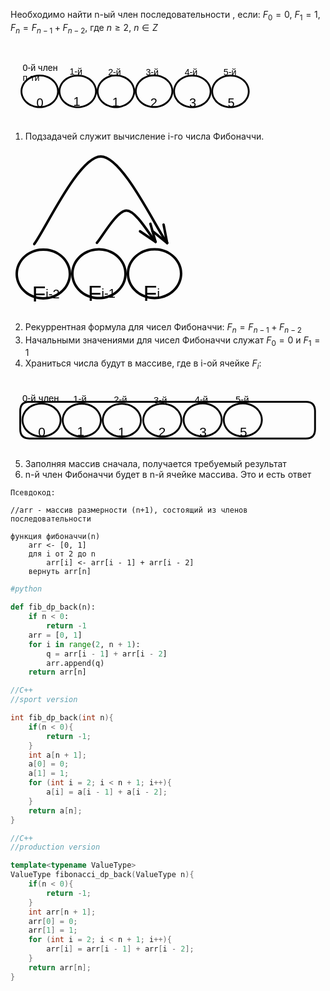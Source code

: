 Необходимо найти n-ый член последовательности , если: $F_{0}= 0$, $F_{1}= 1$, $F_{n}= F_{n-1}+ F_{n-2}$, где $n\geq2$, $n \in Z$ 

<div style="display:flex; align-items: center;">
    <div style="flex:1; mix-blend-mode:difference; filter:invert(1);">
<svg version="1.1" xmlns="http://www.w3.org/2000/svg" viewBox="0 0 560.8352091024211 170.24172437059997" width="400" height="125">
  <!-- svg-source:excalidraw -->
  
  <defs>
    <style class="style-fonts">
      @font-face {
        font-family: "Virgil";
        src: url("https://excalidraw.com/Virgil.woff2");
      }
      @font-face {
        font-family: "Cascadia";
        src: url("https://excalidraw.com/Cascadia.woff2");
      }
    </style>
  </defs>
  <rect x="0" y="0" width="560.8352091024211" height="170.24172437059997" fill="none"></rect><g stroke-linecap="round" transform="translate(24.56659738580936 68.1400624716864) rotate(0 41 35.5)"><path d="M82 35.5 C82 37.35, 81.83 39.23, 81.5 41.05 C81.16 42.88, 80.65 44.71, 79.99 46.47 C79.33 48.23, 78.5 49.97, 77.53 51.62 C76.56 53.27, 75.43 54.87, 74.17 56.37 C72.91 57.86, 71.5 59.29, 69.99 60.6 C68.48 61.91, 66.83 63.13, 65.1 64.22 C63.37 65.31, 61.52 66.29, 59.61 67.13 C57.71 67.97, 55.7 68.69, 53.67 69.26 C51.64 69.83, 49.53 70.27, 47.41 70.56 C45.3 70.85, 43.14 71, 41 71 C38.86 71, 36.7 70.85, 34.59 70.56 C32.47 70.27, 30.36 69.83, 28.33 69.26 C26.3 68.69, 24.29 67.97, 22.39 67.13 C20.48 66.29, 18.63 65.31, 16.9 64.22 C15.17 63.13, 13.52 61.91, 12.01 60.6 C10.5 59.29, 9.09 57.86, 7.83 56.37 C6.57 54.87, 5.44 53.27, 4.47 51.62 C3.5 49.97, 2.67 48.23, 2.01 46.47 C1.35 44.71, 0.84 42.88, 0.5 41.05 C0.17 39.23, 0 37.35, 0 35.5 C0 33.65, 0.17 31.77, 0.5 29.95 C0.84 28.12, 1.35 26.29, 2.01 24.53 C2.67 22.77, 3.5 21.03, 4.47 19.38 C5.44 17.73, 6.57 16.13, 7.83 14.63 C9.09 13.14, 10.5 11.71, 12.01 10.4 C13.52 9.09, 15.17 7.87, 16.9 6.78 C18.63 5.69, 20.48 4.71, 22.39 3.87 C24.29 3.03, 26.3 2.31, 28.33 1.74 C30.36 1.17, 32.47 0.73, 34.59 0.44 C36.7 0.15, 38.86 0, 41 0 C43.14 0, 45.3 0.15, 47.41 0.44 C49.53 0.73, 51.64 1.17, 53.67 1.74 C55.7 2.31, 57.71 3.03, 59.61 3.87 C61.52 4.71, 63.37 5.69, 65.1 6.78 C66.83 7.87, 68.48 9.09, 69.99 10.4 C71.5 11.71, 72.91 13.14, 74.17 14.63 C75.43 16.13, 76.56 17.73, 77.53 19.38 C78.5 21.03, 79.33 22.77, 79.99 24.53 C80.65 26.29, 81.16 28.12, 81.5 29.95 C81.83 31.77, 81.92 34.57, 82 35.5 C82.08 36.43, 82.08 34.57, 82 35.5" stroke="#000" stroke-width="4" fill="none"></path></g><g stroke-linecap="round" transform="translate(109.80312502357833 68.2583656680913) rotate(0 41 35.5)"><path d="M82 35.5 C82 37.35, 81.83 39.23, 81.5 41.05 C81.16 42.88, 80.65 44.71, 79.99 46.47 C79.33 48.23, 78.5 49.97, 77.53 51.62 C76.56 53.27, 75.43 54.87, 74.17 56.37 C72.91 57.86, 71.5 59.29, 69.99 60.6 C68.48 61.91, 66.83 63.13, 65.1 64.22 C63.37 65.31, 61.52 66.29, 59.61 67.13 C57.71 67.97, 55.7 68.69, 53.67 69.26 C51.64 69.83, 49.53 70.27, 47.41 70.56 C45.3 70.85, 43.14 71, 41 71 C38.86 71, 36.7 70.85, 34.59 70.56 C32.47 70.27, 30.36 69.83, 28.33 69.26 C26.3 68.69, 24.29 67.97, 22.39 67.13 C20.48 66.29, 18.63 65.31, 16.9 64.22 C15.17 63.13, 13.52 61.91, 12.01 60.6 C10.5 59.29, 9.09 57.86, 7.83 56.37 C6.57 54.87, 5.44 53.27, 4.47 51.62 C3.5 49.97, 2.67 48.23, 2.01 46.47 C1.35 44.71, 0.84 42.88, 0.5 41.05 C0.17 39.23, 0 37.35, 0 35.5 C0 33.65, 0.17 31.77, 0.5 29.95 C0.84 28.12, 1.35 26.29, 2.01 24.53 C2.67 22.77, 3.5 21.03, 4.47 19.38 C5.44 17.73, 6.57 16.13, 7.83 14.63 C9.09 13.14, 10.5 11.71, 12.01 10.4 C13.52 9.09, 15.17 7.87, 16.9 6.78 C18.63 5.69, 20.48 4.71, 22.39 3.87 C24.29 3.03, 26.3 2.31, 28.33 1.74 C30.36 1.17, 32.47 0.73, 34.59 0.44 C36.7 0.15, 38.86 0, 41 0 C43.14 0, 45.3 0.15, 47.41 0.44 C49.53 0.73, 51.64 1.17, 53.67 1.74 C55.7 2.31, 57.71 3.03, 59.61 3.87 C61.52 4.71, 63.37 5.69, 65.1 6.78 C66.83 7.87, 68.48 9.09, 69.99 10.4 C71.5 11.71, 72.91 13.14, 74.17 14.63 C75.43 16.13, 76.56 17.73, 77.53 19.38 C78.5 21.03, 79.33 22.77, 79.99 24.53 C80.65 26.29, 81.16 28.12, 81.5 29.95 C81.83 31.77, 81.92 34.57, 82 35.5 C82.08 36.43, 82.08 34.57, 82 35.5" stroke="#000" stroke-width="4" fill="none"></path></g><g stroke-linecap="round" transform="translate(195.4376281317771 68.1400624716864) rotate(0 41 35.5)"><path d="M82 35.5 C82 37.35, 81.83 39.23, 81.5 41.05 C81.16 42.88, 80.65 44.71, 79.99 46.47 C79.33 48.23, 78.5 49.97, 77.53 51.62 C76.56 53.27, 75.43 54.87, 74.17 56.37 C72.91 57.86, 71.5 59.29, 69.99 60.6 C68.48 61.91, 66.83 63.13, 65.1 64.22 C63.37 65.31, 61.52 66.29, 59.61 67.13 C57.71 67.97, 55.7 68.69, 53.67 69.26 C51.64 69.83, 49.53 70.27, 47.41 70.56 C45.3 70.85, 43.14 71, 41 71 C38.86 71, 36.7 70.85, 34.59 70.56 C32.47 70.27, 30.36 69.83, 28.33 69.26 C26.3 68.69, 24.29 67.97, 22.39 67.13 C20.48 66.29, 18.63 65.31, 16.9 64.22 C15.17 63.13, 13.52 61.91, 12.01 60.6 C10.5 59.29, 9.09 57.86, 7.83 56.37 C6.57 54.87, 5.44 53.27, 4.47 51.62 C3.5 49.97, 2.67 48.23, 2.01 46.47 C1.35 44.71, 0.84 42.88, 0.5 41.05 C0.17 39.23, 0 37.35, 0 35.5 C0 33.65, 0.17 31.77, 0.5 29.95 C0.84 28.12, 1.35 26.29, 2.01 24.53 C2.67 22.77, 3.5 21.03, 4.47 19.38 C5.44 17.73, 6.57 16.13, 7.83 14.63 C9.09 13.14, 10.5 11.71, 12.01 10.4 C13.52 9.09, 15.17 7.87, 16.9 6.78 C18.63 5.69, 20.48 4.71, 22.39 3.87 C24.29 3.03, 26.3 2.31, 28.33 1.74 C30.36 1.17, 32.47 0.73, 34.59 0.44 C36.7 0.15, 38.86 0, 41 0 C43.14 0, 45.3 0.15, 47.41 0.44 C49.53 0.73, 51.64 1.17, 53.67 1.74 C55.7 2.31, 57.71 3.03, 59.61 3.87 C61.52 4.71, 63.37 5.69, 65.1 6.78 C66.83 7.87, 68.48 9.09, 69.99 10.4 C71.5 11.71, 72.91 13.14, 74.17 14.63 C75.43 16.13, 76.56 17.73, 77.53 19.38 C78.5 21.03, 79.33 22.77, 79.99 24.53 C80.65 26.29, 81.16 28.12, 81.5 29.95 C81.83 31.77, 81.92 34.57, 82 35.5 C82.08 36.43, 82.08 34.57, 82 35.5" stroke="#000" stroke-width="4" fill="none"></path></g><g stroke-linecap="round" transform="translate(281.07197372989566 67.9035151451576) rotate(0 41 35.5)"><path d="M82 35.5 C82 37.35, 81.83 39.23, 81.5 41.05 C81.16 42.88, 80.65 44.71, 79.99 46.47 C79.33 48.23, 78.5 49.97, 77.53 51.62 C76.56 53.27, 75.43 54.87, 74.17 56.37 C72.91 57.86, 71.5 59.29, 69.99 60.6 C68.48 61.91, 66.83 63.13, 65.1 64.22 C63.37 65.31, 61.52 66.29, 59.61 67.13 C57.71 67.97, 55.7 68.69, 53.67 69.26 C51.64 69.83, 49.53 70.27, 47.41 70.56 C45.3 70.85, 43.14 71, 41 71 C38.86 71, 36.7 70.85, 34.59 70.56 C32.47 70.27, 30.36 69.83, 28.33 69.26 C26.3 68.69, 24.29 67.97, 22.39 67.13 C20.48 66.29, 18.63 65.31, 16.9 64.22 C15.17 63.13, 13.52 61.91, 12.01 60.6 C10.5 59.29, 9.09 57.86, 7.83 56.37 C6.57 54.87, 5.44 53.27, 4.47 51.62 C3.5 49.97, 2.67 48.23, 2.01 46.47 C1.35 44.71, 0.84 42.88, 0.5 41.05 C0.17 39.23, 0 37.35, 0 35.5 C0 33.65, 0.17 31.77, 0.5 29.95 C0.84 28.12, 1.35 26.29, 2.01 24.53 C2.67 22.77, 3.5 21.03, 4.47 19.38 C5.44 17.73, 6.57 16.13, 7.83 14.63 C9.09 13.14, 10.5 11.71, 12.01 10.4 C13.52 9.09, 15.17 7.87, 16.9 6.78 C18.63 5.69, 20.48 4.71, 22.39 3.87 C24.29 3.03, 26.3 2.31, 28.33 1.74 C30.36 1.17, 32.47 0.73, 34.59 0.44 C36.7 0.15, 38.86 0, 41 0 C43.14 0, 45.3 0.15, 47.41 0.44 C49.53 0.73, 51.64 1.17, 53.67 1.74 C55.7 2.31, 57.71 3.03, 59.61 3.87 C61.52 4.71, 63.37 5.69, 65.1 6.78 C66.83 7.87, 68.48 9.09, 69.99 10.4 C71.5 11.71, 72.91 13.14, 74.17 14.63 C75.43 16.13, 76.56 17.73, 77.53 19.38 C78.5 21.03, 79.33 22.77, 79.99 24.53 C80.65 26.29, 81.16 28.12, 81.5 29.95 C81.83 31.77, 81.92 34.57, 82 35.5 C82.08 36.43, 82.08 34.57, 82 35.5" stroke="#000" stroke-width="4" fill="none"></path></g><g stroke-linecap="round" transform="translate(366.94292572082287 68.3013527942669) rotate(0 41 35.5)"><path d="M82 35.5 C82 37.35, 81.83 39.23, 81.5 41.05 C81.16 42.88, 80.65 44.71, 79.99 46.47 C79.33 48.23, 78.5 49.97, 77.53 51.62 C76.56 53.27, 75.43 54.87, 74.17 56.37 C72.91 57.86, 71.5 59.29, 69.99 60.6 C68.48 61.91, 66.83 63.13, 65.1 64.22 C63.37 65.31, 61.52 66.29, 59.61 67.13 C57.71 67.97, 55.7 68.69, 53.67 69.26 C51.64 69.83, 49.53 70.27, 47.41 70.56 C45.3 70.85, 43.14 71, 41 71 C38.86 71, 36.7 70.85, 34.59 70.56 C32.47 70.27, 30.36 69.83, 28.33 69.26 C26.3 68.69, 24.29 67.97, 22.39 67.13 C20.48 66.29, 18.63 65.31, 16.9 64.22 C15.17 63.13, 13.52 61.91, 12.01 60.6 C10.5 59.29, 9.09 57.86, 7.83 56.37 C6.57 54.87, 5.44 53.27, 4.47 51.62 C3.5 49.97, 2.67 48.23, 2.01 46.47 C1.35 44.71, 0.84 42.88, 0.5 41.05 C0.17 39.23, 0 37.35, 0 35.5 C0 33.65, 0.17 31.77, 0.5 29.95 C0.84 28.12, 1.35 26.29, 2.01 24.53 C2.67 22.77, 3.5 21.03, 4.47 19.38 C5.44 17.73, 6.57 16.13, 7.83 14.63 C9.09 13.14, 10.5 11.71, 12.01 10.4 C13.52 9.09, 15.17 7.87, 16.9 6.78 C18.63 5.69, 20.48 4.71, 22.39 3.87 C24.29 3.03, 26.3 2.31, 28.33 1.74 C30.36 1.17, 32.47 0.73, 34.59 0.44 C36.7 0.15, 38.86 0, 41 0 C43.14 0, 45.3 0.15, 47.41 0.44 C49.53 0.73, 51.64 1.17, 53.67 1.74 C55.7 2.31, 57.71 3.03, 59.61 3.87 C61.52 4.71, 63.37 5.69, 65.1 6.78 C66.83 7.87, 68.48 9.09, 69.99 10.4 C71.5 11.71, 72.91 13.14, 74.17 14.63 C75.43 16.13, 76.56 17.73, 77.53 19.38 C78.5 21.03, 79.33 22.77, 79.99 24.53 C80.65 26.29, 81.16 28.12, 81.5 29.95 C81.83 31.77, 81.92 34.57, 82 35.5 C82.08 36.43, 82.08 34.57, 82 35.5" stroke="#000" stroke-width="4" fill="none"></path></g><g stroke-linecap="round" transform="translate(452.4590862550973 68.3013527942669) rotate(0 41 35.5)"><path d="M82 35.5 C82 37.35, 81.83 39.23, 81.5 41.05 C81.16 42.88, 80.65 44.71, 79.99 46.47 C79.33 48.23, 78.5 49.97, 77.53 51.62 C76.56 53.27, 75.43 54.87, 74.17 56.37 C72.91 57.86, 71.5 59.29, 69.99 60.6 C68.48 61.91, 66.83 63.13, 65.1 64.22 C63.37 65.31, 61.52 66.29, 59.61 67.13 C57.71 67.97, 55.7 68.69, 53.67 69.26 C51.64 69.83, 49.53 70.27, 47.41 70.56 C45.3 70.85, 43.14 71, 41 71 C38.86 71, 36.7 70.85, 34.59 70.56 C32.47 70.27, 30.36 69.83, 28.33 69.26 C26.3 68.69, 24.29 67.97, 22.39 67.13 C20.48 66.29, 18.63 65.31, 16.9 64.22 C15.17 63.13, 13.52 61.91, 12.01 60.6 C10.5 59.29, 9.09 57.86, 7.83 56.37 C6.57 54.87, 5.44 53.27, 4.47 51.62 C3.5 49.97, 2.67 48.23, 2.01 46.47 C1.35 44.71, 0.84 42.88, 0.5 41.05 C0.17 39.23, 0 37.35, 0 35.5 C0 33.65, 0.17 31.77, 0.5 29.95 C0.84 28.12, 1.35 26.29, 2.01 24.53 C2.67 22.77, 3.5 21.03, 4.47 19.38 C5.44 17.73, 6.57 16.13, 7.83 14.63 C9.09 13.14, 10.5 11.71, 12.01 10.4 C13.52 9.09, 15.17 7.87, 16.9 6.78 C18.63 5.69, 20.48 4.71, 22.39 3.87 C24.29 3.03, 26.3 2.31, 28.33 1.74 C30.36 1.17, 32.47 0.73, 34.59 0.44 C36.7 0.15, 38.86 0, 41 0 C43.14 0, 45.3 0.15, 47.41 0.44 C49.53 0.73, 51.64 1.17, 53.67 1.74 C55.7 2.31, 57.71 3.03, 59.61 3.87 C61.52 4.71, 63.37 5.69, 65.1 6.78 C66.83 7.87, 68.48 9.09, 69.99 10.4 C71.5 11.71, 72.91 13.14, 74.17 14.63 C75.43 16.13, 76.56 17.73, 77.53 19.38 C78.5 21.03, 79.33 22.77, 79.99 24.53 C80.65 26.29, 81.16 28.12, 81.5 29.95 C81.83 31.77, 81.92 34.57, 82 35.5 C82.08 36.43, 82.08 34.57, 82 35.5" stroke="#000" stroke-width="4" fill="none"></path></g><g transform="translate(27.28740449663121 39.241237198471254) rotate(0 39.384765625 23)"><text x="0" y="0" font-family="Helvetica, Segoe UI Emoji" font-size="20px" fill="#000" text-anchor="start" style="white-space: pre;" direction="ltr" dominant-baseline="text-before-edge">0-й член</text><text x="0" y="23" font-family="Helvetica, Segoe UI Emoji" font-size="20px" fill="#000" text-anchor="start" style="white-space: pre;" direction="ltr" dominant-baseline="text-before-edge">п-ти</text></g><g transform="translate(132.35015235063497 47.748429283764835) rotate(0 14.4775390625 11.5)"><text x="0" y="0" font-family="Helvetica, Segoe UI Emoji" font-size="20px" fill="#000" text-anchor="start" style="white-space: pre;" direction="ltr" dominant-baseline="text-before-edge">1-й</text></g><g transform="translate(218.97608028021472 48.80675956898631) rotate(0 14.4775390625 11.5)"><text x="0" y="0" font-family="Helvetica, Segoe UI Emoji" font-size="20px" fill="#000" text-anchor="start" style="white-space: pre;" direction="ltr" dominant-baseline="text-before-edge">2-й</text></g><g transform="translate(303.3910808290318 49.55598131324837) rotate(0 14.4775390625 11.5)"><text x="0" y="0" font-family="Helvetica, Segoe UI Emoji" font-size="20px" fill="#000" text-anchor="start" style="white-space: pre;" direction="ltr" dominant-baseline="text-before-edge">3-й</text></g><g transform="translate(390.72193388984573 49.669723288247496) rotate(0 14.4775390625 11.5)"><text x="0" y="0" font-family="Helvetica, Segoe UI Emoji" font-size="20px" fill="#000" text-anchor="start" style="white-space: pre;" direction="ltr" dominant-baseline="text-before-edge">4-й</text></g><g transform="translate(477.87144339755673 49.080779614282164) rotate(0 14.4775390625 11.5)"><text x="0" y="0" font-family="Helvetica, Segoe UI Emoji" font-size="20px" fill="#000" text-anchor="start" style="white-space: pre;" direction="ltr" dominant-baseline="text-before-edge">5-й</text></g><g stroke-linecap="round" transform="translate(10 10) rotate(0 270.41760455121056 75.12086218529998)"><path d="M32 0 M32 0 C166.89 0, 301.78 0, 508.84 0 M32 0 C198 0, 363.99 0, 508.84 0 M508.84 0 C530.17 0, 540.84 10.67, 540.84 32 M508.84 0 C530.17 0, 540.84 10.67, 540.84 32 M540.84 32 C540.84 55.71, 540.84 79.42, 540.84 118.24 M540.84 32 C540.84 64.71, 540.84 97.42, 540.84 118.24 M540.84 118.24 C540.84 139.58, 530.17 150.24, 508.84 150.24 M540.84 118.24 C540.84 139.58, 530.17 150.24, 508.84 150.24 M508.84 150.24 C353.53 150.24, 198.23 150.24, 32 150.24 M508.84 150.24 C387.91 150.24, 266.98 150.24, 32 150.24 M32 150.24 C10.67 150.24, 0 139.58, 0 118.24 M32 150.24 C10.67 150.24, 0 139.58, 0 118.24 M0 118.24 C0 89.57, 0 60.89, 0 32 M0 118.24 C0 84.25, 0 50.27, 0 32 M0 32 C0 10.67, 10.67 0, 32 0 M0 32 C0 10.67, 10.67 0, 32 0" stroke="none" stroke-width="4" fill="none"></path></g><g transform="translate(487.15868647324214 114.15344043557184) rotate(0 7.7861328125 16.100000000000023)"><text x="0" y="0" font-family="Helvetica, Segoe UI Emoji" font-size="28px" fill="#000" text-anchor="start" style="white-space: pre;" direction="ltr" dominant-baseline="text-before-edge">5</text></g><g transform="translate(58.25251441133753 113.97227888963948) rotate(0 7.7861328125 16.100000000000023)"><text x="0" y="0" font-family="Helvetica, Segoe UI Emoji" font-size="28px" fill="#000" text-anchor="start" style="white-space: pre;" direction="ltr" dominant-baseline="text-before-edge">0</text></g><g transform="translate(140.79249037869567 111.52876841093212) rotate(0 7.7861328125 16.100000000000023)"><text x="0" y="0" font-family="Helvetica, Segoe UI Emoji" font-size="28px" fill="#000" text-anchor="start" style="white-space: pre;" direction="ltr" dominant-baseline="text-before-edge">1</text></g><g transform="translate(228.1127552517073 112.6707467894746) rotate(0 7.7861328125 16.100000000000023)"><text x="0" y="0" font-family="Helvetica, Segoe UI Emoji" font-size="28px" fill="#000" text-anchor="start" style="white-space: pre;" direction="ltr" dominant-baseline="text-before-edge">1</text></g><g transform="translate(313.87029379902873 113.55842450582986) rotate(0 7.7861328125 16.100000000000023)"><text x="0" y="0" font-family="Helvetica, Segoe UI Emoji" font-size="28px" fill="#000" text-anchor="start" style="white-space: pre;" direction="ltr" dominant-baseline="text-before-edge">2</text></g><g transform="translate(400.9398105465479 114.05554647068925) rotate(0 7.7861328125 16.100000000000023)"><text x="0" y="0" font-family="Helvetica, Segoe UI Emoji" font-size="28px" fill="#000" text-anchor="start" style="white-space: pre;" direction="ltr" dominant-baseline="text-before-edge">3</text></g></svg></div></div>

1) Подзадачей служит вычисление i-го числа Фибоначчи.

<div style="display:flex; align-items: center;">
    <div style="flex:1; mix-blend-mode:difference; filter:invert(1);"><svg version="1.1" xmlns="http://www.w3.org/2000/svg" viewBox="0 0 282.9466471354167 260.20130114641006" width="282.9466471354167" height="260.20130114641006">
  <!-- svg-source:excalidraw -->
  
  <defs>
    <style class="style-fonts">
      @font-face {
        font-family: "Virgil";
        src: url("https://excalidraw.com/Virgil.woff2");
      }
      @font-face {
        font-family: "Cascadia";
        src: url("https://excalidraw.com/Cascadia.woff2");
      }
    </style>
  </defs>
  <rect x="0" y="0" width="282.9466471354167" height="260.20130114641006" fill="none"></rect><g stroke-linecap="round" transform="translate(187.9466471354167 158.43800650174308) rotate(0 42.5 39)"><path d="M85 39 C85 40.85, 84.85 42.72, 84.57 44.55 C84.28 46.38, 83.85 48.21, 83.28 49.99 C82.71 51.76, 82 53.52, 81.16 55.2 C80.32 56.88, 79.34 58.53, 78.25 60.08 C77.16 61.64, 75.94 63.14, 74.62 64.54 C73.3 65.94, 71.86 67.26, 70.33 68.47 C68.81 69.69, 67.17 70.81, 65.48 71.81 C63.78 72.81, 61.99 73.71, 60.16 74.48 C58.32 75.24, 56.41 75.9, 54.47 76.42 C52.54 76.94, 50.54 77.34, 48.55 77.6 C46.55 77.87, 44.52 78, 42.5 78 C40.48 78, 38.45 77.87, 36.45 77.6 C34.46 77.34, 32.46 76.94, 30.53 76.42 C28.59 75.9, 26.68 75.24, 24.84 74.48 C23.01 73.71, 21.22 72.81, 19.52 71.81 C17.83 70.81, 16.19 69.69, 14.67 68.47 C13.14 67.26, 11.7 65.94, 10.38 64.54 C9.06 63.14, 7.84 61.64, 6.75 60.08 C5.66 58.53, 4.68 56.88, 3.84 55.2 C3 53.52, 2.29 51.76, 1.72 49.99 C1.15 48.21, 0.72 46.38, 0.43 44.55 C0.15 42.72, 0 40.85, 0 39 C0 37.15, 0.15 35.28, 0.43 33.45 C0.72 31.62, 1.15 29.79, 1.72 28.01 C2.29 26.24, 3 24.48, 3.84 22.8 C4.68 21.12, 5.66 19.47, 6.75 17.92 C7.84 16.36, 9.06 14.86, 10.38 13.46 C11.7 12.06, 13.14 10.74, 14.67 9.53 C16.19 8.31, 17.83 7.19, 19.52 6.19 C21.22 5.19, 23.01 4.29, 24.84 3.52 C26.68 2.76, 28.59 2.1, 30.53 1.58 C32.46 1.06, 34.46 0.66, 36.45 0.4 C38.45 0.13, 40.48 0, 42.5 0 C44.52 0, 46.55 0.13, 48.55 0.4 C50.54 0.66, 52.54 1.06, 54.47 1.58 C56.41 2.1, 58.32 2.76, 60.16 3.52 C61.99 4.29, 63.78 5.19, 65.48 6.19 C67.17 7.19, 68.81 8.31, 70.33 9.53 C71.86 10.74, 73.3 12.06, 74.62 13.46 C75.94 14.86, 77.16 16.36, 78.25 17.92 C79.34 19.47, 80.32 21.12, 81.16 22.8 C82 24.48, 82.71 26.24, 83.28 28.01 C83.85 29.79, 84.28 31.62, 84.57 33.45 C84.85 35.28, 84.93 38.07, 85 39 C85.07 39.93, 85.07 38.07, 85 39" stroke="#000" stroke-width="4" fill="none"></path></g><g stroke-linecap="round" transform="translate(98.9866861979167 158.61133006945147) rotate(0 42.5 39)"><path d="M85 39 C85 40.85, 84.85 42.72, 84.57 44.55 C84.28 46.38, 83.85 48.21, 83.28 49.99 C82.71 51.76, 82 53.52, 81.16 55.2 C80.32 56.88, 79.34 58.53, 78.25 60.08 C77.16 61.64, 75.94 63.14, 74.62 64.54 C73.3 65.94, 71.86 67.26, 70.33 68.47 C68.81 69.69, 67.17 70.81, 65.48 71.81 C63.78 72.81, 61.99 73.71, 60.16 74.48 C58.32 75.24, 56.41 75.9, 54.47 76.42 C52.54 76.94, 50.54 77.34, 48.55 77.6 C46.55 77.87, 44.52 78, 42.5 78 C40.48 78, 38.45 77.87, 36.45 77.6 C34.46 77.34, 32.46 76.94, 30.53 76.42 C28.59 75.9, 26.68 75.24, 24.84 74.48 C23.01 73.71, 21.22 72.81, 19.52 71.81 C17.83 70.81, 16.19 69.69, 14.67 68.47 C13.14 67.26, 11.7 65.94, 10.38 64.54 C9.06 63.14, 7.84 61.64, 6.75 60.08 C5.66 58.53, 4.68 56.88, 3.84 55.2 C3 53.52, 2.29 51.76, 1.72 49.99 C1.15 48.21, 0.72 46.38, 0.43 44.55 C0.15 42.72, 0 40.85, 0 39 C0 37.15, 0.15 35.28, 0.43 33.45 C0.72 31.62, 1.15 29.79, 1.72 28.01 C2.29 26.24, 3 24.48, 3.84 22.8 C4.68 21.12, 5.66 19.47, 6.75 17.92 C7.84 16.36, 9.06 14.86, 10.38 13.46 C11.7 12.06, 13.14 10.74, 14.67 9.53 C16.19 8.31, 17.83 7.19, 19.52 6.19 C21.22 5.19, 23.01 4.29, 24.84 3.52 C26.68 2.76, 28.59 2.1, 30.53 1.58 C32.46 1.06, 34.46 0.66, 36.45 0.4 C38.45 0.13, 40.48 0, 42.5 0 C44.52 0, 46.55 0.13, 48.55 0.4 C50.54 0.66, 52.54 1.06, 54.47 1.58 C56.41 2.1, 58.32 2.76, 60.16 3.52 C61.99 4.29, 63.78 5.19, 65.48 6.19 C67.17 7.19, 68.81 8.31, 70.33 9.53 C71.86 10.74, 73.3 12.06, 74.62 13.46 C75.94 14.86, 77.16 16.36, 78.25 17.92 C79.34 19.47, 80.32 21.12, 81.16 22.8 C82 24.48, 82.71 26.24, 83.28 28.01 C83.85 29.79, 84.28 31.62, 84.57 33.45 C84.85 35.28, 84.93 38.07, 85 39 C85.07 39.93, 85.07 38.07, 85 39" stroke="#000" stroke-width="4" fill="none"></path></g><g stroke-linecap="round" transform="translate(10 158.95797720486735) rotate(0 42.5 39)"><path d="M85 39 C85 40.85, 84.85 42.72, 84.57 44.55 C84.28 46.38, 83.85 48.21, 83.28 49.99 C82.71 51.76, 82 53.52, 81.16 55.2 C80.32 56.88, 79.34 58.53, 78.25 60.08 C77.16 61.64, 75.94 63.14, 74.62 64.54 C73.3 65.94, 71.86 67.26, 70.33 68.47 C68.81 69.69, 67.17 70.81, 65.48 71.81 C63.78 72.81, 61.99 73.71, 60.16 74.48 C58.32 75.24, 56.41 75.9, 54.47 76.42 C52.54 76.94, 50.54 77.34, 48.55 77.6 C46.55 77.87, 44.52 78, 42.5 78 C40.48 78, 38.45 77.87, 36.45 77.6 C34.46 77.34, 32.46 76.94, 30.53 76.42 C28.59 75.9, 26.68 75.24, 24.84 74.48 C23.01 73.71, 21.22 72.81, 19.52 71.81 C17.83 70.81, 16.19 69.69, 14.67 68.47 C13.14 67.26, 11.7 65.94, 10.38 64.54 C9.06 63.14, 7.84 61.64, 6.75 60.08 C5.66 58.53, 4.68 56.88, 3.84 55.2 C3 53.52, 2.29 51.76, 1.72 49.99 C1.15 48.21, 0.72 46.38, 0.43 44.55 C0.15 42.72, 0 40.85, 0 39 C0 37.15, 0.15 35.28, 0.43 33.45 C0.72 31.62, 1.15 29.79, 1.72 28.01 C2.29 26.24, 3 24.48, 3.84 22.8 C4.68 21.12, 5.66 19.47, 6.75 17.92 C7.84 16.36, 9.06 14.86, 10.38 13.46 C11.7 12.06, 13.14 10.74, 14.67 9.53 C16.19 8.31, 17.83 7.19, 19.52 6.19 C21.22 5.19, 23.01 4.29, 24.84 3.52 C26.68 2.76, 28.59 2.1, 30.53 1.58 C32.46 1.06, 34.46 0.66, 36.45 0.4 C38.45 0.13, 40.48 0, 42.5 0 C44.52 0, 46.55 0.13, 48.55 0.4 C50.54 0.66, 52.54 1.06, 54.47 1.58 C56.41 2.1, 58.32 2.76, 60.16 3.52 C61.99 4.29, 63.78 5.19, 65.48 6.19 C67.17 7.19, 68.81 8.31, 70.33 9.53 C71.86 10.74, 73.3 12.06, 74.62 13.46 C75.94 14.86, 77.16 16.36, 78.25 17.92 C79.34 19.47, 80.32 21.12, 81.16 22.8 C82 24.48, 82.71 26.24, 83.28 28.01 C83.85 29.79, 84.28 31.62, 84.57 33.45 C84.85 35.28, 84.93 38.07, 85 39 C85.07 39.93, 85.07 38.07, 85 39" stroke="#000" stroke-width="4" fill="none"></path></g><g stroke-linecap="round"><g transform="translate(38.0022128207338 150.06701749645117) rotate(0 106.32369655466198 -70.03350874822559)"><path d="M0 0 C17.72 -23.34, 70.88 -139.79, 106.32 -140.07 C141.76 -140.34, 194.93 -24.73, 212.65 -1.66 M0 0 C17.72 -23.34, 70.88 -139.79, 106.32 -140.07 C141.76 -140.34, 194.93 -24.73, 212.65 -1.66" stroke="#000" stroke-width="4" fill="none"></path></g><g transform="translate(38.0022128207338 150.06701749645117) rotate(0 106.32369655466198 -70.03350874822559)"><path d="M189.34 -20.55 C196.48 -14.77, 203.61 -8.99, 212.65 -1.66 M189.34 -20.55 C198.03 -13.51, 206.72 -6.47, 212.65 -1.66" stroke="#000" stroke-width="4" fill="none"></path></g><g transform="translate(38.0022128207338 150.06701749645117) rotate(0 106.32369655466198 -70.03350874822559)"><path d="M206.94 -31.11 C208.68 -22.1, 210.43 -13.08, 212.65 -1.66 M206.94 -31.11 C209.07 -20.13, 211.2 -9.15, 212.65 -1.66" stroke="#000" stroke-width="4" fill="none"></path></g></g><mask></mask><g stroke-linecap="round"><g transform="translate(138.22467052741126 148.12652346739833) rotate(0 46.94512011839333 -25.83436067302864)"><path d="M0 0 C7.87 -8.61, 31.57 -51.4, 47.22 -51.67 C62.87 -51.93, 86.11 -9.95, 93.89 -1.6 M0 0 C7.87 -8.61, 31.57 -51.4, 47.22 -51.67 C62.87 -51.93, 86.11 -9.95, 93.89 -1.6" stroke="#000" stroke-width="4" fill="none"></path></g><g transform="translate(138.22467052741126 148.12652346739833) rotate(0 46.94512011839333 -25.83436067302864)"><path d="M69.03 -18.39 C76.38 -13.43, 83.72 -8.47, 93.89 -1.6 M69.03 -18.39 C77.89 -12.41, 86.76 -6.42, 93.89 -1.6" stroke="#000" stroke-width="4" fill="none"></path></g><g transform="translate(138.22467052741126 148.12652346739833) rotate(0 46.94512011839333 -25.83436067302864)"><path d="M85.64 -30.44 C88.08 -21.92, 90.52 -13.4, 93.89 -1.6 M85.64 -30.44 C88.58 -20.16, 91.52 -9.88, 93.89 -1.6" stroke="#000" stroke-width="4" fill="none"></path></g></g><mask></mask><g transform="translate(234.47393507804054 218.43528283853448) rotate(0 2.2216796875 11.5)"><text x="0" y="0" font-family="Helvetica, Segoe UI Emoji" font-size="20px" fill="#000" text-anchor="start" style="white-space: pre;" direction="ltr" dominant-baseline="text-before-edge">i</text></g><g transform="translate(212.5369175870469 208.23515406107344) rotate(0 10.9951171875 20.700000000000045)"><text x="0" y="0" font-family="Helvetica, Segoe UI Emoji" font-size="36px" fill="#000" text-anchor="start" style="white-space: pre;" direction="ltr" dominant-baseline="text-before-edge">F</text></g><g transform="translate(145.62482149630978 218.20145433793277) rotate(0 11.11328125 11.5)"><text x="0" y="0" font-family="Helvetica, Segoe UI Emoji" font-size="20px" fill="#000" text-anchor="start" style="white-space: pre;" direction="ltr" dominant-baseline="text-before-edge">i-1</text></g><g transform="translate(123.68780400531614 208.00132556047174) rotate(0 10.9951171875 20.700000000000045)"><text x="0" y="0" font-family="Helvetica, Segoe UI Emoji" font-size="36px" fill="#000" text-anchor="start" style="white-space: pre;" direction="ltr" dominant-baseline="text-before-edge">F</text></g><g transform="translate(56.36255342990353 219.0014299238701) rotate(0 11.11328125 11.5)"><text x="0" y="0" font-family="Helvetica, Segoe UI Emoji" font-size="20px" fill="#000" text-anchor="start" style="white-space: pre;" direction="ltr" dominant-baseline="text-before-edge">i-2</text></g><g transform="translate(34.42553593890989 208.80130114640997) rotate(0 10.9951171875 20.700000000000045)"><text x="0" y="0" font-family="Helvetica, Segoe UI Emoji" font-size="36px" fill="#000" text-anchor="start" style="white-space: pre;" direction="ltr" dominant-baseline="text-before-edge">F</text></g></svg></div></div>

2) Рекуррентная формула для чисел Фибоначчи: $F_{n}= F_{n-1}+ F_{n-2}$
3) Начальными значениями для чисел Фибоначчи служат $F_{0}= 0$ и $F_{1}= 1$
4) Храниться числа будут в массиве, где в i-ой ячейке  $F_{i}$:

<div style="display:flex; align-items: center;">
    <div style="flex:1; mix-blend-mode:difference; filter:invert(1);">
	    <svg version="1.1" xmlns="http://www.w3.org/2000/svg" viewBox="0 0 677.7777325665504 150.9629765263312" width="677.7777325665504" height="150.9629765263312">
  <!-- svg-source:excalidraw -->
  
  <defs>
    <style class="style-fonts">
      @font-face {
        font-family: "Virgil";
        src: url("https://excalidraw.com/Virgil.woff2");
      }
      @font-face {
        font-family: "Cascadia";
        src: url("https://excalidraw.com/Cascadia.woff2");
      }
    </style>
  </defs>
  <rect x="0" y="0" width="677.7777325665504" height="150.9629765263312" fill="none"></rect><g stroke-linecap="round" transform="translate(25.800260280600924 51.48799205123123) rotate(0 41 35.5)"><path d="M82 35.5 C82 37.35, 81.83 39.23, 81.5 41.05 C81.16 42.88, 80.65 44.71, 79.99 46.47 C79.33 48.23, 78.5 49.97, 77.53 51.62 C76.56 53.27, 75.43 54.87, 74.17 56.37 C72.91 57.86, 71.5 59.29, 69.99 60.6 C68.48 61.91, 66.83 63.13, 65.1 64.22 C63.37 65.31, 61.52 66.29, 59.61 67.13 C57.71 67.97, 55.7 68.69, 53.67 69.26 C51.64 69.83, 49.53 70.27, 47.41 70.56 C45.3 70.85, 43.14 71, 41 71 C38.86 71, 36.7 70.85, 34.59 70.56 C32.47 70.27, 30.36 69.83, 28.33 69.26 C26.3 68.69, 24.29 67.97, 22.39 67.13 C20.48 66.29, 18.63 65.31, 16.9 64.22 C15.17 63.13, 13.52 61.91, 12.01 60.6 C10.5 59.29, 9.09 57.86, 7.83 56.37 C6.57 54.87, 5.44 53.27, 4.47 51.62 C3.5 49.97, 2.67 48.23, 2.01 46.47 C1.35 44.71, 0.84 42.88, 0.5 41.05 C0.17 39.23, 0 37.35, 0 35.5 C0 33.65, 0.17 31.77, 0.5 29.95 C0.84 28.12, 1.35 26.29, 2.01 24.53 C2.67 22.77, 3.5 21.03, 4.47 19.38 C5.44 17.73, 6.57 16.13, 7.83 14.63 C9.09 13.14, 10.5 11.71, 12.01 10.4 C13.52 9.09, 15.17 7.87, 16.9 6.78 C18.63 5.69, 20.48 4.71, 22.39 3.87 C24.29 3.03, 26.3 2.31, 28.33 1.74 C30.36 1.17, 32.47 0.73, 34.59 0.44 C36.7 0.15, 38.86 0, 41 0 C43.14 0, 45.3 0.15, 47.41 0.44 C49.53 0.73, 51.64 1.17, 53.67 1.74 C55.7 2.31, 57.71 3.03, 59.61 3.87 C61.52 4.71, 63.37 5.69, 65.1 6.78 C66.83 7.87, 68.48 9.09, 69.99 10.4 C71.5 11.71, 72.91 13.14, 74.17 14.63 C75.43 16.13, 76.56 17.73, 77.53 19.38 C78.5 21.03, 79.33 22.77, 79.99 24.53 C80.65 26.29, 81.16 28.12, 81.5 29.95 C81.83 31.77, 81.92 34.57, 82 35.5 C82.08 36.43, 82.08 34.57, 82 35.5" stroke="#000" stroke-width="4" fill="none"></path></g><g stroke-linecap="round" transform="translate(112.30501520991652 51.783233634191674) rotate(0 41 35.5)"><path d="M82 35.5 C82 37.35, 81.83 39.23, 81.5 41.05 C81.16 42.88, 80.65 44.71, 79.99 46.47 C79.33 48.23, 78.5 49.97, 77.53 51.62 C76.56 53.27, 75.43 54.87, 74.17 56.37 C72.91 57.86, 71.5 59.29, 69.99 60.6 C68.48 61.91, 66.83 63.13, 65.1 64.22 C63.37 65.31, 61.52 66.29, 59.61 67.13 C57.71 67.97, 55.7 68.69, 53.67 69.26 C51.64 69.83, 49.53 70.27, 47.41 70.56 C45.3 70.85, 43.14 71, 41 71 C38.86 71, 36.7 70.85, 34.59 70.56 C32.47 70.27, 30.36 69.83, 28.33 69.26 C26.3 68.69, 24.29 67.97, 22.39 67.13 C20.48 66.29, 18.63 65.31, 16.9 64.22 C15.17 63.13, 13.52 61.91, 12.01 60.6 C10.5 59.29, 9.09 57.86, 7.83 56.37 C6.57 54.87, 5.44 53.27, 4.47 51.62 C3.5 49.97, 2.67 48.23, 2.01 46.47 C1.35 44.71, 0.84 42.88, 0.5 41.05 C0.17 39.23, 0 37.35, 0 35.5 C0 33.65, 0.17 31.77, 0.5 29.95 C0.84 28.12, 1.35 26.29, 2.01 24.53 C2.67 22.77, 3.5 21.03, 4.47 19.38 C5.44 17.73, 6.57 16.13, 7.83 14.63 C9.09 13.14, 10.5 11.71, 12.01 10.4 C13.52 9.09, 15.17 7.87, 16.9 6.78 C18.63 5.69, 20.48 4.71, 22.39 3.87 C24.29 3.03, 26.3 2.31, 28.33 1.74 C30.36 1.17, 32.47 0.73, 34.59 0.44 C36.7 0.15, 38.86 0, 41 0 C43.14 0, 45.3 0.15, 47.41 0.44 C49.53 0.73, 51.64 1.17, 53.67 1.74 C55.7 2.31, 57.71 3.03, 59.61 3.87 C61.52 4.71, 63.37 5.69, 65.1 6.78 C66.83 7.87, 68.48 9.09, 69.99 10.4 C71.5 11.71, 72.91 13.14, 74.17 14.63 C75.43 16.13, 76.56 17.73, 77.53 19.38 C78.5 21.03, 79.33 22.77, 79.99 24.53 C80.65 26.29, 81.16 28.12, 81.5 29.95 C81.83 31.77, 81.92 34.57, 82 35.5 C82.08 36.43, 82.08 34.57, 82 35.5" stroke="#000" stroke-width="4" fill="none"></path></g><g stroke-linecap="round" transform="translate(198.5145459948867 51.94512793292779) rotate(0 41 35.5)"><path d="M82 35.5 C82 37.35, 81.83 39.23, 81.5 41.05 C81.16 42.88, 80.65 44.71, 79.99 46.47 C79.33 48.23, 78.5 49.97, 77.53 51.62 C76.56 53.27, 75.43 54.87, 74.17 56.37 C72.91 57.86, 71.5 59.29, 69.99 60.6 C68.48 61.91, 66.83 63.13, 65.1 64.22 C63.37 65.31, 61.52 66.29, 59.61 67.13 C57.71 67.97, 55.7 68.69, 53.67 69.26 C51.64 69.83, 49.53 70.27, 47.41 70.56 C45.3 70.85, 43.14 71, 41 71 C38.86 71, 36.7 70.85, 34.59 70.56 C32.47 70.27, 30.36 69.83, 28.33 69.26 C26.3 68.69, 24.29 67.97, 22.39 67.13 C20.48 66.29, 18.63 65.31, 16.9 64.22 C15.17 63.13, 13.52 61.91, 12.01 60.6 C10.5 59.29, 9.09 57.86, 7.83 56.37 C6.57 54.87, 5.44 53.27, 4.47 51.62 C3.5 49.97, 2.67 48.23, 2.01 46.47 C1.35 44.71, 0.84 42.88, 0.5 41.05 C0.17 39.23, 0 37.35, 0 35.5 C0 33.65, 0.17 31.77, 0.5 29.95 C0.84 28.12, 1.35 26.29, 2.01 24.53 C2.67 22.77, 3.5 21.03, 4.47 19.38 C5.44 17.73, 6.57 16.13, 7.83 14.63 C9.09 13.14, 10.5 11.71, 12.01 10.4 C13.52 9.09, 15.17 7.87, 16.9 6.78 C18.63 5.69, 20.48 4.71, 22.39 3.87 C24.29 3.03, 26.3 2.31, 28.33 1.74 C30.36 1.17, 32.47 0.73, 34.59 0.44 C36.7 0.15, 38.86 0, 41 0 C43.14 0, 45.3 0.15, 47.41 0.44 C49.53 0.73, 51.64 1.17, 53.67 1.74 C55.7 2.31, 57.71 3.03, 59.61 3.87 C61.52 4.71, 63.37 5.69, 65.1 6.78 C66.83 7.87, 68.48 9.09, 69.99 10.4 C71.5 11.71, 72.91 13.14, 74.17 14.63 C75.43 16.13, 76.56 17.73, 77.53 19.38 C78.5 21.03, 79.33 22.77, 79.99 24.53 C80.65 26.29, 81.16 28.12, 81.5 29.95 C81.83 31.77, 81.92 34.57, 82 35.5 C82.08 36.43, 82.08 34.57, 82 35.5" stroke="#000" stroke-width="4" fill="none"></path></g><g stroke-linecap="round" transform="translate(285.6383834204821 51.81181552593307) rotate(0 41 35.5)"><path d="M82 35.5 C82 37.35, 81.83 39.23, 81.5 41.05 C81.16 42.88, 80.65 44.71, 79.99 46.47 C79.33 48.23, 78.5 49.97, 77.53 51.62 C76.56 53.27, 75.43 54.87, 74.17 56.37 C72.91 57.86, 71.5 59.29, 69.99 60.6 C68.48 61.91, 66.83 63.13, 65.1 64.22 C63.37 65.31, 61.52 66.29, 59.61 67.13 C57.71 67.97, 55.7 68.69, 53.67 69.26 C51.64 69.83, 49.53 70.27, 47.41 70.56 C45.3 70.85, 43.14 71, 41 71 C38.86 71, 36.7 70.85, 34.59 70.56 C32.47 70.27, 30.36 69.83, 28.33 69.26 C26.3 68.69, 24.29 67.97, 22.39 67.13 C20.48 66.29, 18.63 65.31, 16.9 64.22 C15.17 63.13, 13.52 61.91, 12.01 60.6 C10.5 59.29, 9.09 57.86, 7.83 56.37 C6.57 54.87, 5.44 53.27, 4.47 51.62 C3.5 49.97, 2.67 48.23, 2.01 46.47 C1.35 44.71, 0.84 42.88, 0.5 41.05 C0.17 39.23, 0 37.35, 0 35.5 C0 33.65, 0.17 31.77, 0.5 29.95 C0.84 28.12, 1.35 26.29, 2.01 24.53 C2.67 22.77, 3.5 21.03, 4.47 19.38 C5.44 17.73, 6.57 16.13, 7.83 14.63 C9.09 13.14, 10.5 11.71, 12.01 10.4 C13.52 9.09, 15.17 7.87, 16.9 6.78 C18.63 5.69, 20.48 4.71, 22.39 3.87 C24.29 3.03, 26.3 2.31, 28.33 1.74 C30.36 1.17, 32.47 0.73, 34.59 0.44 C36.7 0.15, 38.86 0, 41 0 C43.14 0, 45.3 0.15, 47.41 0.44 C49.53 0.73, 51.64 1.17, 53.67 1.74 C55.7 2.31, 57.71 3.03, 59.61 3.87 C61.52 4.71, 63.37 5.69, 65.1 6.78 C66.83 7.87, 68.48 9.09, 69.99 10.4 C71.5 11.71, 72.91 13.14, 74.17 14.63 C75.43 16.13, 76.56 17.73, 77.53 19.38 C78.5 21.03, 79.33 22.77, 79.99 24.53 C80.65 26.29, 81.16 28.12, 81.5 29.95 C81.83 31.77, 81.92 34.57, 82 35.5 C82.08 36.43, 82.08 34.57, 82 35.5" stroke="#000" stroke-width="4" fill="none"></path></g><g stroke-linecap="round" transform="translate(372.43832761691056 51.05942062265967) rotate(0 41 35.5)"><path d="M82 35.5 C82 37.35, 81.83 39.23, 81.5 41.05 C81.16 42.88, 80.65 44.71, 79.99 46.47 C79.33 48.23, 78.5 49.97, 77.53 51.62 C76.56 53.27, 75.43 54.87, 74.17 56.37 C72.91 57.86, 71.5 59.29, 69.99 60.6 C68.48 61.91, 66.83 63.13, 65.1 64.22 C63.37 65.31, 61.52 66.29, 59.61 67.13 C57.71 67.97, 55.7 68.69, 53.67 69.26 C51.64 69.83, 49.53 70.27, 47.41 70.56 C45.3 70.85, 43.14 71, 41 71 C38.86 71, 36.7 70.85, 34.59 70.56 C32.47 70.27, 30.36 69.83, 28.33 69.26 C26.3 68.69, 24.29 67.97, 22.39 67.13 C20.48 66.29, 18.63 65.31, 16.9 64.22 C15.17 63.13, 13.52 61.91, 12.01 60.6 C10.5 59.29, 9.09 57.86, 7.83 56.37 C6.57 54.87, 5.44 53.27, 4.47 51.62 C3.5 49.97, 2.67 48.23, 2.01 46.47 C1.35 44.71, 0.84 42.88, 0.5 41.05 C0.17 39.23, 0 37.35, 0 35.5 C0 33.65, 0.17 31.77, 0.5 29.95 C0.84 28.12, 1.35 26.29, 2.01 24.53 C2.67 22.77, 3.5 21.03, 4.47 19.38 C5.44 17.73, 6.57 16.13, 7.83 14.63 C9.09 13.14, 10.5 11.71, 12.01 10.4 C13.52 9.09, 15.17 7.87, 16.9 6.78 C18.63 5.69, 20.48 4.71, 22.39 3.87 C24.29 3.03, 26.3 2.31, 28.33 1.74 C30.36 1.17, 32.47 0.73, 34.59 0.44 C36.7 0.15, 38.86 0, 41 0 C43.14 0, 45.3 0.15, 47.41 0.44 C49.53 0.73, 51.64 1.17, 53.67 1.74 C55.7 2.31, 57.71 3.03, 59.61 3.87 C61.52 4.71, 63.37 5.69, 65.1 6.78 C66.83 7.87, 68.48 9.09, 69.99 10.4 C71.5 11.71, 72.91 13.14, 74.17 14.63 C75.43 16.13, 76.56 17.73, 77.53 19.38 C78.5 21.03, 79.33 22.77, 79.99 24.53 C80.65 26.29, 81.16 28.12, 81.5 29.95 C81.83 31.77, 81.92 34.57, 82 35.5 C82.08 36.43, 82.08 34.57, 82 35.5" stroke="#000" stroke-width="4" fill="none"></path></g><g stroke-linecap="round" transform="translate(458.80983989369633 51.05942062265967) rotate(0 41 35.5)"><path d="M82 35.5 C82 37.35, 81.83 39.23, 81.5 41.05 C81.16 42.88, 80.65 44.71, 79.99 46.47 C79.33 48.23, 78.5 49.97, 77.53 51.62 C76.56 53.27, 75.43 54.87, 74.17 56.37 C72.91 57.86, 71.5 59.29, 69.99 60.6 C68.48 61.91, 66.83 63.13, 65.1 64.22 C63.37 65.31, 61.52 66.29, 59.61 67.13 C57.71 67.97, 55.7 68.69, 53.67 69.26 C51.64 69.83, 49.53 70.27, 47.41 70.56 C45.3 70.85, 43.14 71, 41 71 C38.86 71, 36.7 70.85, 34.59 70.56 C32.47 70.27, 30.36 69.83, 28.33 69.26 C26.3 68.69, 24.29 67.97, 22.39 67.13 C20.48 66.29, 18.63 65.31, 16.9 64.22 C15.17 63.13, 13.52 61.91, 12.01 60.6 C10.5 59.29, 9.09 57.86, 7.83 56.37 C6.57 54.87, 5.44 53.27, 4.47 51.62 C3.5 49.97, 2.67 48.23, 2.01 46.47 C1.35 44.71, 0.84 42.88, 0.5 41.05 C0.17 39.23, 0 37.35, 0 35.5 C0 33.65, 0.17 31.77, 0.5 29.95 C0.84 28.12, 1.35 26.29, 2.01 24.53 C2.67 22.77, 3.5 21.03, 4.47 19.38 C5.44 17.73, 6.57 16.13, 7.83 14.63 C9.09 13.14, 10.5 11.71, 12.01 10.4 C13.52 9.09, 15.17 7.87, 16.9 6.78 C18.63 5.69, 20.48 4.71, 22.39 3.87 C24.29 3.03, 26.3 2.31, 28.33 1.74 C30.36 1.17, 32.47 0.73, 34.59 0.44 C36.7 0.15, 38.86 0, 41 0 C43.14 0, 45.3 0.15, 47.41 0.44 C49.53 0.73, 51.64 1.17, 53.67 1.74 C55.7 2.31, 57.71 3.03, 59.61 3.87 C61.52 4.71, 63.37 5.69, 65.1 6.78 C66.83 7.87, 68.48 9.09, 69.99 10.4 C71.5 11.71, 72.91 13.14, 74.17 14.63 C75.43 16.13, 76.56 17.73, 77.53 19.38 C78.5 21.03, 79.33 22.77, 79.99 24.53 C80.65 26.29, 81.16 28.12, 81.5 29.95 C81.83 31.77, 81.92 34.57, 82 35.5 C82.08 36.43, 82.08 34.57, 82 35.5" stroke="#000" stroke-width="4" fill="none"></path></g><g transform="translate(25.558059217232994 29.7002824102492) rotate(0 39.384765625 11.5)"><text x="39.384765625" y="0" font-family="Helvetica, Segoe UI Emoji" font-size="20px" fill="#000" text-anchor="middle" style="white-space: pre;" direction="ltr" dominant-baseline="text-before-edge">0-й член</text></g><g transform="translate(134.85204253697316 31.27329724986612) rotate(0 14.4775390625 11.5)"><text x="0" y="0" font-family="Helvetica, Segoe UI Emoji" font-size="20px" fill="#000" text-anchor="start" style="white-space: pre;" direction="ltr" dominant-baseline="text-before-edge">1-й</text></g><g transform="translate(222.0529981433242 32.61182503022701) rotate(0 14.4775390625 11.5)"><text x="0" y="0" font-family="Helvetica, Segoe UI Emoji" font-size="20px" fill="#000" text-anchor="start" style="white-space: pre;" direction="ltr" dominant-baseline="text-before-edge">2-й</text></g><g transform="translate(307.9574905196182 33.46428169402361) rotate(0 14.4775390625 11.5)"><text x="0" y="0" font-family="Helvetica, Segoe UI Emoji" font-size="20px" fill="#000" text-anchor="start" style="white-space: pre;" direction="ltr" dominant-baseline="text-before-edge">3-й</text></g><g transform="translate(396.2173357859335 32.42779111664004) rotate(0 14.4775390625 11.5)"><text x="0" y="0" font-family="Helvetica, Segoe UI Emoji" font-size="20px" fill="#000" text-anchor="start" style="white-space: pre;" direction="ltr" dominant-baseline="text-before-edge">4-й</text></g><g transform="translate(484.22219703615565 31.838847442674705) rotate(0 14.4775390625 11.5)"><text x="0" y="0" font-family="Helvetica, Segoe UI Emoji" font-size="20px" fill="#000" text-anchor="start" style="white-space: pre;" direction="ltr" dominant-baseline="text-before-edge">5-й</text></g><g stroke-linecap="round" transform="translate(20.91690948363089 47.61376463795068) rotate(0 317.1805006587615 39.51948051948057)"><path d="M19.76 0 M19.76 0 C155.74 0, 291.71 0, 614.6 0 M19.76 0 C203.58 0, 387.39 0, 614.6 0 M614.6 0 C627.77 0, 634.36 6.59, 634.36 19.76 M614.6 0 C627.77 0, 634.36 6.59, 634.36 19.76 M634.36 19.76 C634.36 34.68, 634.36 49.6, 634.36 59.28 M634.36 19.76 C634.36 30.03, 634.36 40.29, 634.36 59.28 M634.36 59.28 C634.36 72.45, 627.77 79.04, 614.6 79.04 M634.36 59.28 C634.36 72.45, 627.77 79.04, 614.6 79.04 M614.6 79.04 C436.32 79.04, 258.04 79.04, 19.76 79.04 M614.6 79.04 C458.99 79.04, 303.37 79.04, 19.76 79.04 M19.76 79.04 C6.59 79.04, 0 72.45, 0 59.28 M19.76 79.04 C6.59 79.04, 0 72.45, 0 59.28 M0 59.28 C0 50.19, 0 41.09, 0 19.76 M0 59.28 C0 48.29, 0 37.31, 0 19.76 M0 19.76 C0 6.59, 6.59 0, 19.76 0 M0 19.76 C0 6.59, 6.59 0, 19.76 0" stroke="#000" stroke-width="4" fill="none"></path></g><g transform="translate(493.5094401118413 96.9115082639637) rotate(0 7.7861328125 16.09999999999991)"><text x="0" y="0" font-family="Helvetica, Segoe UI Emoji" font-size="28px" fill="#000" text-anchor="start" style="white-space: pre;" direction="ltr" dominant-baseline="text-before-edge">5</text></g><g transform="translate(59.48617730612909 97.32020846918385) rotate(0 7.7861328125 16.09999999999991)"><text x="0" y="0" font-family="Helvetica, Segoe UI Emoji" font-size="28px" fill="#000" text-anchor="start" style="white-space: pre;" direction="ltr" dominant-baseline="text-before-edge">0</text></g><g transform="translate(143.29438056503386 95.05363637703249) rotate(0 7.7861328125 16.09999999999991)"><text x="0" y="0" font-family="Helvetica, Segoe UI Emoji" font-size="28px" fill="#000" text-anchor="start" style="white-space: pre;" direction="ltr" dominant-baseline="text-before-edge">1</text></g><g transform="translate(231.18967311481697 96.47581225071553) rotate(0 7.7861328125 16.09999999999991)"><text x="0" y="0" font-family="Helvetica, Segoe UI Emoji" font-size="28px" fill="#000" text-anchor="start" style="white-space: pre;" direction="ltr" dominant-baseline="text-before-edge">1</text></g><g transform="translate(318.4367034896152 97.46672488660579) rotate(0 7.7861328125 16.09999999999991)"><text x="0" y="0" font-family="Helvetica, Segoe UI Emoji" font-size="28px" fill="#000" text-anchor="start" style="white-space: pre;" direction="ltr" dominant-baseline="text-before-edge">2</text></g><g transform="translate(406.4352124426357 96.81361429908156) rotate(0 7.7861328125 16.09999999999991)"><text x="0" y="0" font-family="Helvetica, Segoe UI Emoji" font-size="28px" fill="#000" text-anchor="start" style="white-space: pre;" direction="ltr" dominant-baseline="text-before-edge">3</text></g><g stroke-linecap="round" transform="translate(10 10) rotate(0 328.8888662832752 65.4814882631656)"><path d="M32 0 M32 0 C238.2 0, 444.41 0, 625.78 0 M32 0 C179.46 0, 326.92 0, 625.78 0 M625.78 0 C647.11 0, 657.78 10.67, 657.78 32 M625.78 0 C647.11 0, 657.78 10.67, 657.78 32 M657.78 32 C657.78 56.23, 657.78 80.46, 657.78 98.96 M657.78 32 C657.78 47.74, 657.78 63.48, 657.78 98.96 M657.78 98.96 C657.78 120.3, 647.11 130.96, 625.78 130.96 M657.78 98.96 C657.78 120.3, 647.11 130.96, 625.78 130.96 M625.78 130.96 C479.28 130.96, 332.79 130.96, 32 130.96 M625.78 130.96 C501.51 130.96, 377.25 130.96, 32 130.96 M32 130.96 C10.67 130.96, 0 120.3, 0 98.96 M32 130.96 C10.67 130.96, 0 120.3, 0 98.96 M0 98.96 C0 78.81, 0 58.65, 0 32 M0 98.96 C0 82.52, 0 66.08, 0 32 M0 32 C0 10.67, 10.67 0, 32 0 M0 32 C0 10.67, 10.67 0, 32 0" stroke="none" stroke-width="4" fill="none"></path></g></svg>
    </div>
</div>

5) Заполняя массив сначала, получается требуемый результат
6) n-й член Фибоначчи будет в n-й ячейке массива. Это и есть ответ
```
Псевдокод:

//arr - массив размерности (n+1), состоящий из членов последовательности

функция фибоначчи(n)
	arr <- [0, 1]
	для i от 2 до n
		arr[i] <- arr[i - 1] + arr[i - 2]
	вернуть arr[n]
```
```python
#python

def fib_dp_back(n):
    if n < 0:
        return -1
    arr = [0, 1]
    for i in range(2, n + 1):
        q = arr[i - 1] + arr[i - 2]
        arr.append(q)
    return arr[n]
```
```cpp
//C++
//sport version

int fib_dp_back(int n){
    if(n < 0){
        return -1;
    }
    int a[n + 1];
    a[0] = 0;
    a[1] = 1;
    for (int i = 2; i < n + 1; i++){
        a[i] = a[i - 1] + a[i - 2];
    }
    return a[n];
}  
```
```cpp
//C++
//production version

template<typename ValueType>
ValueType fibonacci_dp_back(ValueType n){
    if(n < 0){
        return -1;
    }
    int arr[n + 1];
    arr[0] = 0;
    arr[1] = 1;
    for (int i = 2; i < n + 1; i++){
        arr[i] = arr[i - 1] + arr[i - 2];
    }
    return arr[n];
}  
```
